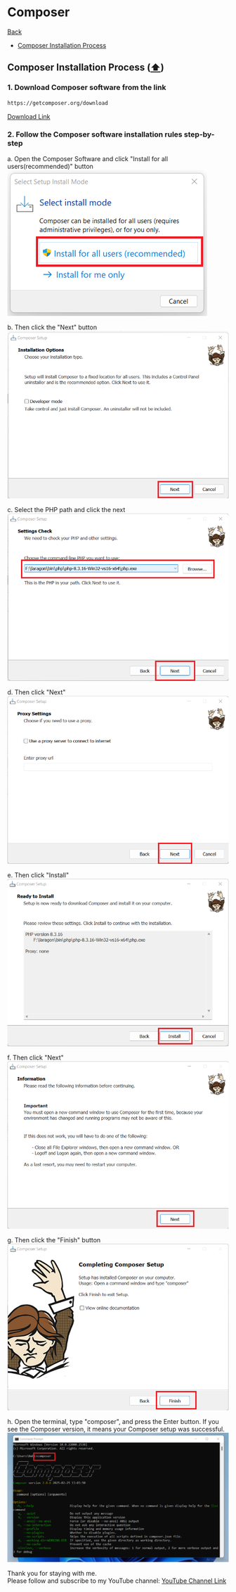 # Composer

[Back](./..)

- [Composer Installation Process](#composer-installation-process-%EF%B8%8F)

## Composer Installation Process ([⬆️](#composer))
### 1. Download Composer software from the link

```sh
https://getcomposer.org/download
```

[Download Link](https://getcomposer.org/download)

### 2. Follow the Composer software installation rules step-by-step
a. Open the Composer Software and click "Install for all users(recommended)" button<br>
<img src="./composerImage/composer_1.png">

b. Then click the "Next" button<br>
<img src="./composerImage/composer_2.png">

c. Select the PHP path and click the next<br>
<img src="./composerImage/composer_3.png">

d. Then click "Next"<br>
<img src="./composerImage/composer_4.png">

e. Then click "Install"<br>
<img src="./composerImage/composer_5.png">

f. Then click "Next"<br>
<img src="./composerImage/composer_6.png">

g. Then click the "Finish" button<br>
<img src="./composerImage/composer_7.png">

h. Open the terminal, type "composer", and press the Enter button. If you see the Composer version, it means your Composer setup was successful.<br>
<img src="./composerImage/composer_8.png">


Thank you for staying with me.  
Please follow and subscribe to my YouTube channel: [YouTube Channel Link](https://www.youtube.com/@MirzaMdGolamNabi)

